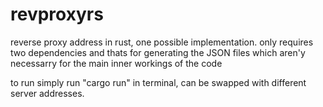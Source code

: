 # revproxyrs
reverse proxy address in rust, one possible implementation. 
only requires two dependencies and thats for generating the JSON files which aren'y necessarry for the main inner workings of the code

to run simply run "cargo run" in terminal, can be swapped with different server addresses.
